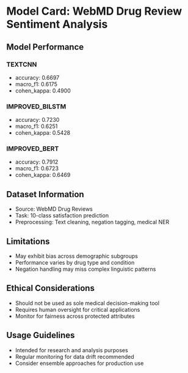 
# Model Card: WebMD Drug Review Sentiment Analysis

## Model Performance


### TEXTCNN
- accuracy: 0.6697
- macro_f1: 0.6175
- cohen_kappa: 0.4900

### IMPROVED_BILSTM
- accuracy: 0.7230
- macro_f1: 0.6251
- cohen_kappa: 0.5428

### IMPROVED_BERT
- accuracy: 0.7912
- macro_f1: 0.6723
- cohen_kappa: 0.6469


## Dataset Information
- Source: WebMD Drug Reviews
- Task: 10-class satisfaction prediction
- Preprocessing: Text cleaning, negation tagging, medical NER

## Limitations
- May exhibit bias across demographic subgroups
- Performance varies by drug type and condition
- Negation handling may miss complex linguistic patterns

## Ethical Considerations
- Should not be used as sole medical decision-making tool
- Requires human oversight for critical applications
- Monitor for fairness across protected attributes

## Usage Guidelines
- Intended for research and analysis purposes
- Regular monitoring for data drift recommended
- Consider ensemble approaches for production use
